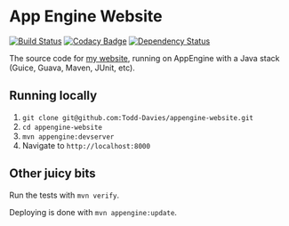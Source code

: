 App Engine Website
====================

[![Build Status](https://travis-ci.org/Todd-Davies/appengine-website.svg?branch=master)](https://travis-ci.org/Todd-Davies/appengine-website)
[![Codacy Badge](https://api.codacy.com/project/badge/Grade/7a52610faecb48b199ec433e5a97b31e)](https://www.codacy.com/app/todd434/appengine-website?utm_source=github.com&amp;utm_medium=referral&amp;utm_content=Todd-Davies/appengine-website&amp;utm_campaign=Badge_Grade)
[![Dependency Status](https://www.versioneye.com/user/projects/57a484051dadcb004d68172f/badge.svg?style=flat-square)](https://www.versioneye.com/user/projects/57a484051dadcb004d68172f)

The source code for [my website](http://todddavies.co.uk), running on AppEngine with a Java stack (Guice, Guava, Maven, JUnit, etc).

Running locally
----------------

1. `git clone git@github.com:Todd-Davies/appengine-website.git`
2. `cd appengine-website`
3. `mvn appengine:devserver`
4. Navigate to `http://localhost:8000`

Other juicy bits
------------------

Run the tests with `mvn verify`.

Deploying is done with `mvn appengine:update`.
